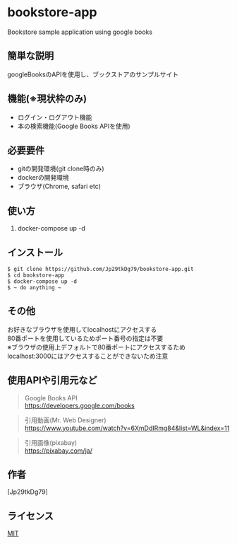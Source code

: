 # bookstore-app
Bookstore sample application using google books

## 簡単な説明

googleBooksのAPIを使用し、ブックストアのサンプルサイト

## 機能(※現状枠のみ)

- ログイン・ログアウト機能
- 本の検索機能(Google Books APIを使用)

## 必要要件

- gitの開発環境(git clone時のみ)
- dockerの開発環境
- ブラウザ(Chrome, safari etc)

## 使い方

1. docker-compose up -d

## インストール

```
$ git clone https://github.com/Jp29tkDg79/bookstore-app.git
$ cd bookstore-app
$ docker-compose up -d
$ ~ do anything ~
```


## その他

お好きなブラウザを使用してlocalhostにアクセスする<br>
80番ポートを使用しているためポート番号の指定は不要<br>
※ブラウザの使用上デフォルトで80番ポートにアクセスするため<br>
localhost:3000にはアクセスすることができないため注意

## 使用APIや引用元など
>Google Books API<br>
https://developers.google.com/books

>引用動画(Mr. Web Designer)<br>
https://www.youtube.com/watch?v=6XmDdIRmg84&list=WL&index=11

>引用画像(pixabay)<br>
https://pixabay.com/ja/

## 作者

[Jp29tkDg79]

## ライセンス

[MIT](https://github.com/Jp29tkDg79/bookstore-app.git)</blockquote>